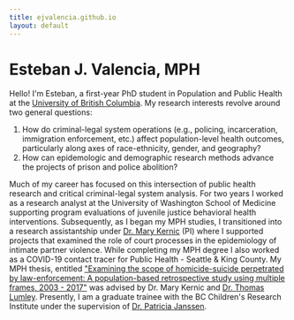 ```yaml
---
title: ejvalencia.github.io
layout: default
---
```


# Esteban J. Valencia, MPH

Hello! I'm Esteban, a first-year PhD student in Population and Public Health at the [University of British Columbia](https://www.spph.ubc.ca/). My research interests revolve around two general questions: 

1. How do criminal-legal system operations (e.g., policing, incarceration, immigration enforcement, etc.) affect population-level health outcomes, particularly along axes of race-ethnicity, gender, and geography? <br />
2. How can epidemologic and demographic research methods advance the projects of prison and police abolition?

Much of my career has focused on this intersection of public health research and critical criminal-legal system analysis. For two years I worked as a research analyst at the University of Washington School of Medicine supporting program evaluations of juvenile justice behavioral health interventions. Subsequently, as I began my MPH studies, I transitioned into a research assistantship under [Dr. Mary Kernic](https://epi.washington.edu/faculty/kernic-mary/) (PI) where I supported projects that examined the role of court processes in the epidemiology of intimate partner violence. While completing my MPH degree I also worked as a COVID-19 contact tracer for Public Health - Seattle & King County. My MPH thesis, entitled ["Examining the scope of homicide-suicide perpetrated by law-enforcement: A population-based retrospective study using multiple frames, 2003 - 2017"](https://digital.lib.washington.edu/researchworks/handle/1773/48028) was advised by Dr. Mary Kernic and [Dr. Thomas Lumley](https://www.stat.auckland.ac.nz/people/tlum005). Presently, I am a graduate trainee with the BC Children's Research Institute under the supervision of [Dr. Patricia Janssen](https://www.bcchr.ca/pjanssen).
